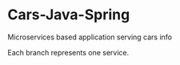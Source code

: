 # Cars-Java-Spring
 Microservices based application serving cars info

Each branch represents one service.
